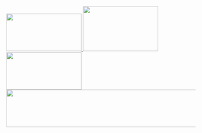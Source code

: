 
<a href="https://github.com/devxb/gitanimals">
  <img src="https://render.gitanimals.org/lines/dddddun?pet-id=654200880758387079" width="200" height="100"/>
</a>
  
<a href="https://github.com/devxb/gitanimals">
  <img src="https://render.gitanimals.org/lines/dddddun?pet-id=1" width="200" height="120"/>
</a>

<a href="https://github.com/devxb/gitanimals">
  <img src="https://render.gitanimals.org/lines/dddddun?pet-id=654200880758387076&contribution-view=false" width="200" height="100"/>
</a>

<a href="https://github.com/devxb/gitanimals">
  <img src="https://render.gitanimals.org/lines/dddddun?pet-id=644449095160702390" width="1200" height="100"/>
</a>


  
